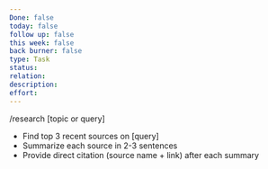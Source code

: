 ```yaml
---
Done: false
today: false
follow up: false
this week: false
back burner: false
type: Task
status:
relation:
description:
effort:
---
```

/research [topic or query]
- Find top 3 recent sources on [query]
- Summarize each source in 2-3 sentences
- Provide direct citation (source name + link) after each summary
